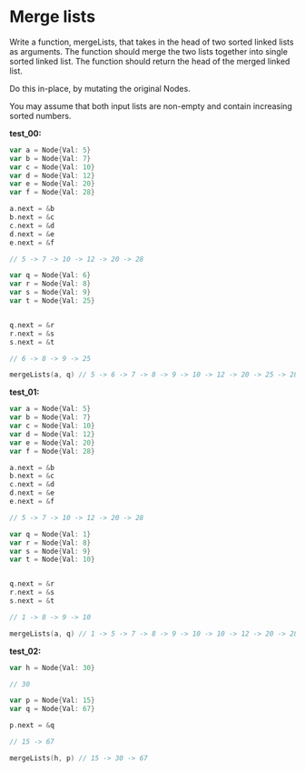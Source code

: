 # Merge lists

Write a function, mergeLists, that takes in the head of two sorted linked lists as arguments. The function should merge the two lists together into single sorted linked list. The function should return the head of the merged linked list.

Do this in-place, by mutating the original Nodes.

You may assume that both input lists are non-empty and contain increasing sorted numbers.

**test_00:**
```go
var a = Node{Val: 5}
var b = Node{Val: 7}
var c = Node{Val: 10}
var d = Node{Val: 12}
var e = Node{Val: 20}
var f = Node{Val: 28}

a.next = &b
b.next = &c
c.next = &d
d.next = &e
e.next = &f

// 5 -> 7 -> 10 -> 12 -> 20 -> 28

var q = Node{Val: 6}
var r = Node{Val: 8}
var s = Node{Val: 9}
var t = Node{Val: 25}


q.next = &r
r.next = &s
s.next = &t

// 6 -> 8 -> 9 -> 25

mergeLists(a, q) // 5 -> 6 -> 7 -> 8 -> 9 -> 10 -> 12 -> 20 -> 25 -> 28
```
**test_01:**
```go
var a = Node{Val: 5}
var b = Node{Val: 7}
var c = Node{Val: 10}
var d = Node{Val: 12}
var e = Node{Val: 20}
var f = Node{Val: 28}

a.next = &b
b.next = &c
c.next = &d
d.next = &e
e.next = &f

// 5 -> 7 -> 10 -> 12 -> 20 -> 28

var q = Node{Val: 1}
var r = Node{Val: 8}
var s = Node{Val: 9}
var t = Node{Val: 10}


q.next = &r
r.next = &s
s.next = &t

// 1 -> 8 -> 9 -> 10

mergeLists(a, q) // 1 -> 5 -> 7 -> 8 -> 9 -> 10 -> 10 -> 12 -> 20 -> 28
```
**test_02:**
```go
var h = Node{Val: 30}

// 30

var p = Node{Val: 15}
var q = Node{Val: 67}

p.next = &q

// 15 -> 67

mergeLists(h, p) // 15 -> 30 -> 67
```